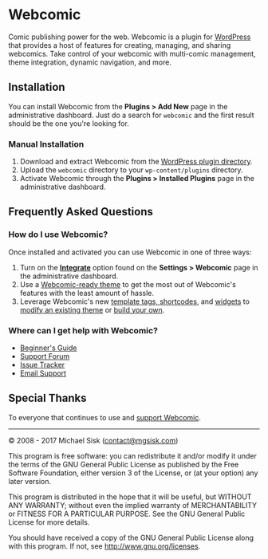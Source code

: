 # Webcomic

Comic publishing power for the web. Webcomic is a plugin for [WordPress](http://wordpress.org) that provides a host of features for creating, managing, and sharing webcomics. Take control of your webcomic with multi-comic management, theme integration, dynamic navigation, and more.

## Installation

You can install Webcomic from the **Plugins > Add New** page in the administrative dashboard. Just do a search for `webcomic` and the first result should be the one you're looking for.

### Manual Installation

1. Download and extract Webcomic from the [WordPress plugin directory](http://wordpress.org/extend/plugins/webcomic).
2. Upload the `webcomic` directory to your `wp-content/plugins` directory.
3. Activate Webcomic through the **Plugins > Installed Plugins** page in the administrative dashboard.

## Frequently Asked Questions

### How do I use Webcomic?

Once installed and activated you can use Webcomic in one of three ways:

1. Turn on the [**Integrate**](http://github.com/mgsisk/webcomic/wiki/Configuring) option found on the **Settings > Webcomic** page in the administrative dashboard.
2. Use a [Webcomic-ready theme](http://github.com/mgsisk/webcomic/wiki/Themes) to get the most out of Webcomic's features with the least amount of hassle.
3. Leverage Webcomic's new [template tags, shortcodes](http://github.com/mgsisk/webcomic/wiki/Template-Tags-and-Shortcodes), and [widgets](http://github.com/mgsisk/webcomic/wiki/Widgets) to [modify an existing theme](http://wordpress.org/themes) or [build your own](http://codex.wordpress.org/Theme_Development).

### Where can I get help with Webcomic?

- [Beginner's Guide](http://github.com/mgsisk/webcomic/wiki)
- [Support Forum](http://wordpress.org/support/plugin/webcomic)
- [Issue Tracker](http://github.com/mgsisk/webcomic/issues)
- [Email Support](mailto:help@mgsisk.com)

## Special Thanks

To everyone that continues to use and [support Webcomic](https://patreon.com/mgsisk).

---

© 2008 - 2017 Michael Sisk (contact@mgsisk.com)

This program is free software: you can redistribute it and/or modify
it under the terms of the GNU General Public License as published by
the Free Software Foundation, either version 3 of the License, or
(at your option) any later version.

This program is distributed in the hope that it will be useful,
but WITHOUT ANY WARRANTY; without even the implied warranty of
MERCHANTABILITY or FITNESS FOR A PARTICULAR PURPOSE.  See the
GNU General Public License for more details.

You should have received a copy of the GNU General Public License
along with this program.  If not, see http://www.gnu.org/licenses.
